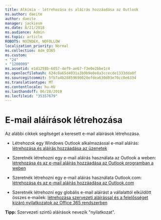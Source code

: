 ```yaml
---
title: Alkímia - létrehozása és aláírás hozzáadása az Outlook
ms.author: daeite
author: daeite
manager: jackiesm
ms.date: 8/21/2018
ms.audience: Admin
ms.topic: article
ROBOTS: NOINDEX, NOFOLLOW
localization_priority: Normal
ms.collection: Adm_O365
ms.custom:
- "24"
- "1200009"
ms.assetid: e1d1258b-6057-4ef9-ae67-f3e0e2bbe1c4
ms.openlocfilehash: 624c8a65d4031a3b9b9e0e8a3ccecde1333dda0f
ms.sourcegitcommit: 5fb7a4b28859690020efdea630d03e70cc0e6334
ms.translationtype: MT
ms.contentlocale: hu-HU
ms.lasthandoff: 06/28/2019
ms.locfileid: "35357679"
---
```

# <a name="creating-email-signatures"></a>E-mail aláírások létrehozása

Az alábbi cikkek segítséget a keresett e-mail aláírások létrehozása.
  
- Létrehozok egy Windows Outlook alkalmazással e-mail aláírás: [létrehozása és aláírás hozzáadása az üzenetek](https://support.office.com/article/8ee5d4f4-68fd-464a-a1c1-0e1c80bb27f2.aspx)
  
- Szeretnék létrehozni egy e-mail aláírás használata az Outlook a weben: [létrehozása és az e-mail aláírás hozzáadása az Outlook programban a weben](https://support.office.com/article/5ff9dcfd-d3f1-447b-b2e9-39f91b074ea3.aspx)

- Szeretnék létrehozni egy e-mail aláírás használata Outlook.com: [létrehozása és az e-mail aláírás hozzáadása az Outlook.com](https://support.office.com/article/776d9006-abdf-444e-b5b7-a61821dff034.aspx)

- Szeretnék létrehozni egy globális e-mail aláírást a vállalattól elküldött összes e-mailek: [létrehozása szervezeti aláírással és a felelősséget kizáró nyilatkozatok az Office 365 rendszerben](https://support.office.com/article/2d75860f-c527-4352-a7f6-73eba54c0c72.aspx)

 **Tipp:** Szervezeti szintű aláírások nevezik "nyilatkozat".
  